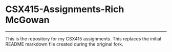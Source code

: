 # CSX415-Assignments-Rich McGowan

---

This is the repository for my CSX415 assignments. This replaces the initial README markdown file created during the original fork.



